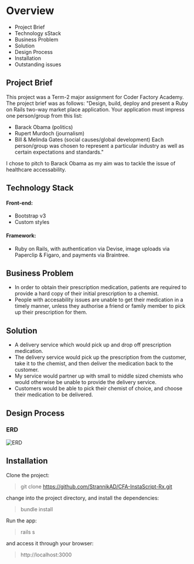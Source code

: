 # Overview

- Project Brief
- Technology sStack
- Business Problem
- Solution
- Design Process
- Installation
- Outstanding issues


## Project Brief

This project was a Term-2 major assignment for Coder Factory Academy. The project brief was as follows: "Design, build, deploy and present a Ruby on Rails two-way market place application. Your application must impress one person/group from this list:

- Barack Obama (politics)
- Rupert Murdoch (journalism)
- Bill & Melinda Gates (social causes/global development) Each person/group was chosen to represent a particular industry as well as certain expectations and standards."


I chose to pitch to Barack Obama as my aim was to tackle the issue of healthcare accessability. 

## Technology Stack

#### Front-end: 

- Bootstrap v3
- Custom styles

#### Framework: 

- Ruby on Rails, with authentication via Devise, image uploads via Paperclip & Figaro, and payments via Braintree.

## Business Problem

- In order to obtain their prescription medication, patients are required to provide a hard copy of their initial prescription to a chemist. 
- People with accesability issues are unable to get their medication in a timely manner, unless they authorise a friend or family member to pick up their prescription for them.

## Solution

- A delivery service which would pick up and drop off prescription medication.
- The delivery service would pick up the prescription from the customer, take it to the chemist, and then deliver the medication back to the customer.
- My service would partner up with small to middle sized chemists who would otherwise be unable to provide the delivery service.
- Customers would be able to pick their chemist of choice, and choose their medication to be delivered.

## Design Process

### ERD
 
![ERD](http://res.cloudinary.com/strannikad/image/upload/v1494288741/ERD_r72jqi.png)

## Installation

Clone the project:

> git clone https://github.com/StrannikAD/CFA-InstaScript-Rx.git

change into the project directory, and install the dependencies:

> bundle install

Run the app:

> rails s

and access it through your browser:

> http://localhost:3000

